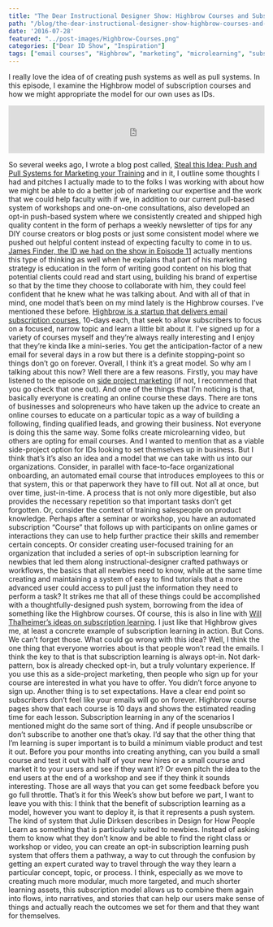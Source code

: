 ```yaml
---
title: "The Dear Instructional Designer Show: Highbrow Courses and Subscription Learning"
path: "/blog/the-dear-instructional-designer-show-highbrow-courses-and-subscription-learning"
date: '2016-07-28'
featured: "../post-images/Highbrow-Courses.png"
categories: ["Dear ID Show", "Inspiration"]
tags: ["email courses", "Highbrow", "marketing", "microlearning", "subscription learning"]
---
```


I really love the idea of of creating push systems as well as pull systems. In this episode, I examine the Highbrow model of subscription courses and how we might appropriate the model for our own uses as IDs.

<iframe src="https://simplecast.com/e/38421?style=medium-light" width="100%" height="94px" frameborder="0" scrolling="no" seamless=""></iframe>

So several weeks ago, I wrote a blog post called, [Steal this Idea: Push and Pull Systems for Marketing your Training](/blog/steal-this-idea-push-and-pull-systems/) and in it, I outline some thoughts I had and pitches I actually made to to the folks I was working with about how we might be able to do a better job of marketing our expertise and the work that we could help faculty with if we, in addition to our current pull-based system of workshops and one-on-one consultations, also developed an opt-in push-based system where we consistently created and shipped high quality content in the form of perhaps a weekly newsletter of tips for any DIY course creators or blog posts or just some consistent model where we pushed out helpful content instead of expecting faculty to come in to us. [James Finder, the ID we had on the show in Episode 11](/blog/dear-instructional-designer-show-interview-with-james-finder/) actually mentions this type of thinking as well when he explains that part of his marketing strategy is education in the form of writing good content on his blog that potential clients could read and start using, building his brand of expertise so that by the time they choose to collaborate with him, they could feel confident that he knew what he was talking about. And with all of that in mind, one model that’s been on my mind lately is the Highbrow courses. I’ve mentioned these before. [Highbrow is a startup that delivers email subscription courses](http://gohighbrow.com/courses/), 10-days each, that seek to allow subscribers to focus on a focused, narrow topic and learn a little bit about it. I’ve signed up for a variety of courses myself and they’re always really interesting and I enjoy that they’re kinda like a mini-series. You get the anticipation-factor of a new email for several days in a row but there is a definite stopping-point so things don’t go on forever. Overall, I think it’s a great model. So why am I talking about this now? Well there are a few reasons. Firstly, you may have listened to the episode on [side project marketing](/blog/the-dear-id-show-side-project-marketing/) (if not, I recommend that you go check that one out). And one of the things that I’m noticing is that, basically everyone is creating an online course these days. There are tons of businesses and solopreneurs who have taken up the advice to create an online courses to educate on a particular topic as a way of building a following, finding qualified leads, and growing their business. Not everyone is doing this the same way. Some folks create microlearning video, but others are opting for email courses. And I wanted to mention that as a viable side-project option for IDs looking to set themselves up in business. But I think that’s it’s also an idea and a model that we can take with us into our organizations. Consider, in parallel with face-to-face organizational onboarding, an automated email course that introduces employees to this or that system, this or that paperwork they have to fill out. Not all at once, but over time, just-in-time. A process that is not only more digestible, but also provides the necessary repetition so that important tasks don’t get forgotten. Or, consider the context of training salespeople on product knowledge. Perhaps after a seminar or workshop, you have an automated subscription “Course” that follows up with participants on online games or interactions they can use to help further practice their skills and remember certain concepts. Or consider creating user-focused training for an organization that included a series of opt-in subscription learning for newbies that led them along instructional-designer crafted pathways or workflows, the basics that all newbies need to know, while at the same time creating and maintaining a system of easy to find tutorials that a more advanced user could access to pull just the information they need to perform a task? It strikes me that all of these things could be accomplished with a thoughtfully-designed push system, borrowing from the idea of something like the Highbrow courses. Of course, this is also in line with [Will Thalheimer’s ideas on subscription learning](http://www.subscriptionlearning.com/). I just like that Highbrow gives me, at least a concrete example of subscription learning in action. But Cons. We can’t forget those. What could go wrong with this idea? Well, I think the one thing that everyone worries about is that people won’t read the emails. I think the key to that is that subscription learning is always opt-in. Not dark- pattern, box is already checked opt-in, but a truly voluntary experience. If you use this as a side-project marketing, then people who sign up for your course are interested in what you have to offer. You didn’t force anyone to sign up. Another thing is to set expectations. Have a clear end point so subscribers don’t feel like your emails will go on forever. Highbrow course pages show that each course is 10 days and shows the estimated reading time for each lesson. Subscription learning in any of the scenarios I mentioned might do the same sort of thing. And if people unsubscribe or don’t subscribe to another one that’s okay. I’d say that the other thing that I’m learning is super important is to build a minimum viable product and test it out. Before you pour months into creating anything, can you build a small course and test it out with half of your new hires or a small course and market it to your users and see if they want it? Or even pitch the idea to the end users at the end of a workshop and see if they think it sounds interesting. Those are all ways that you can get some feedback before you go full throttle. That’s it for this Week’s show but before we part, I want to leave you with this: I think that the benefit of subscription learning as a model, however you want to deploy it, is that it represents a push system. The kind of system that Julie Dirksen describes in Design for How People Learn as something that is particularly suited to newbies. Instead of asking them to know what they don’t know and be able to find the right class or workshop or video, you can create an opt-in subscription learning push system that offers them a pathway, a way to cut through the confusion by getting an expert curated way to travel through the way they learn a particular concept, topic, or process. I think, especially as we move to creating much more modular, much more targeted, and much shorter learning assets, this subscription model allows us to combine them again into flows, into narratives, and stories that can help our users make sense of things and actually reach the outcomes we set for them and that they want for themselves.
